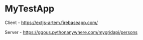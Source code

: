 # MyTestApp

Client - https://extjs-artem.firebaseapp.com/


Server - https://ggous.pythonanywhere.com/mygridapi/persons
